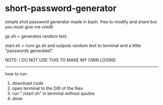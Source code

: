 # short-password-generator
simple shot password generator made in bash. free to modify and share but you must give me credit

gs.sh = generates random text.

start.sh = runs gs.sh and outputs random text to terminal and a little "passwords generated".

NOTE: I DO NOT USE THIS TO MAKE MY OWN LOGINS

---------------------------
how to run:

1. download code
2. open terminal to the DIR of the files
3. run "./start.sh" in terminal without qoutes 
4. done
